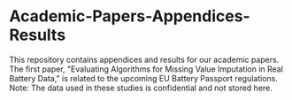 # Academic-Papers-Appendices-Results
This repository contains appendices and results for our academic papers. The first paper, "Evaluating Algorithms for Missing Value Imputation in Real Battery Data," is related to the upcoming EU Battery Passport regulations. Note: The data used in these studies is confidential and not stored here.
